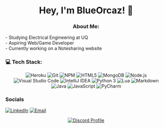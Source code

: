 
<h1 align="center">Hey, I'm BlueOrcaz! 👋</h1>

<h3 align="center">About Me:</h3>
- Studying Electrical Engineering at UQ <br>
- Aspiring Web/Game Developer <br>
- Currently working on a Notesharing website <br>



### 💻 Tech Stack:
<p align="center">
  <img alt="Heroku" src="https://img.shields.io/badge/-Heroku-430098?style=flat-square&logo=heroku&logoColor=white" />
  <img alt="Git" src="https://img.shields.io/badge/-Git-F05032?style=flat-square&logo=git&logoColor=white" />
  <img alt="NPM" src="https://img.shields.io/badge/-NPM-CB3837?style=flat-square&logo=npm&logoColor=white" />
  <img alt="HTML5" src="https://img.shields.io/badge/-HTML5-E34F26?style=flat-square&logo=html5&logoColor=white" />
  <img alt="MongoDB" src="https://img.shields.io/badge/-MongoDB-13aa52?style=flat-square&logo=mongodb&logoColor=white" />
  <img alt="Node.js" src="https://img.shields.io/badge/-Nodejs-43853d?style=flat-square&logo=Node.js&logoColor=white" />
  <img alt="Visual Studio Code" src="https://img.shields.io/badge/-vscode-0078d7?style=flat-square&logo=visualstudiocode&logoColor=white" />
  <img alt="IntelliJ IDEA" src="https://img.shields.io/badge/-intellij-D0A384?style=flat-square&logo=intellijidea&logoColor=white" />
  <img alt="Python 3" src="https://img.shields.io/badge/-Python-217346?style=flat-square&logo=python&logoColor=white" />
  <img alt="Lua" src="https://img.shields.io/badge/-Lua-2C2D72?style=flat-square&logo=lua&logoColor=white" />
  <img alt="Markdown" src="https://img.shields.io/badge/Markdown-000000?style=flat-square&logo=markdown&logoColor=white" />
  <img alt="Java" src="https://img.shields.io/badge/Java-ED8B00?style=flat-square&logo=openjdk&logoColor=white" />
  <img alt="JavaScript" src="https://img.shields.io/badge/JavaScript-323330?style=flat-square&logo=javascript&logoColor=F7DF1E" />
  <img alt="PyCharm" src="https://img.shields.io/badge/PyCharm-000000.svg?&style=flat-square&logo=PyCharm&logoColor=white" />
</p>



### Socials

[![LinkedIn](https://img.shields.io/badge/LinkedIn-%230077B5.svg?logo=linkedin&logoColor=white)](https://www.linkedin.com/in/bond-tran-b147a1286/)
[![Email](https://img.shields.io/badge/Email-D14836?logo=gmail&logoColor=white)](mailto:bond.tran1804@gmail.com)
<p align="center">
  <a href="https://discord.com/users/362542194072092673">
    <img src="https://lanyard-profile-readme.vercel.app/api/362542194072092673?bg=0a0f16" alt="Discord Profile"/>
  </a>
</p>
 




